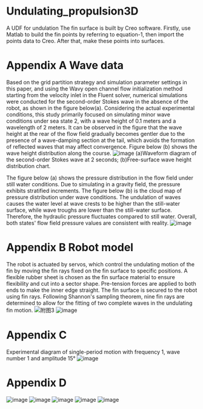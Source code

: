 # Undulating_propulsion3D
A UDF for undulation
The fin surface is built by Creo software. Firstly, use Matlab to build the fin points by referring to equation-1, then import the points data to Creo. After that, make these points into surfaces.

# Appendix A Wave data
Based on the grid partition strategy and simulation parameter settings in this paper, and using the Wavy open channel flow initialization method starting from the velocity inlet in the Fluent solver, numerical simulations were conducted for the second-order Stokes wave in the absence of the robot, as shown in the figure below(a). Considering the actual experimental conditions, this study primarily focused on simulating minor wave conditions under sea state 2, with a wave height of 0.1 meters and a wavelength of 2 meters. It can be observed in the figure that the wave height at the rear of the flow field gradually becomes gentler due to the presence of a wave-damping section at the tail, which avoids the formation of reflected waves that may affect convergence. Figure below (b) shows the wave height distribution along the course.
![image](https://github.com/sxd15963949546/undulating_propulsion3D/assets/52901076/2d8f3165-748c-4389-bf7b-f70bc8ebae2a)
(a)Waveform diagram of the second-order Stokes wave at 2 seconds; (b)Free-surface wave height distribution chart.

The figure below (a) shows the pressure distribution in the flow field under still water conditions. Due to simulating in a gravity field, the pressure exhibits stratified increments. The figure below (b) is the cloud map of pressure distribution under wave conditions. The undulation of waves causes the water level at wave crests to be higher than the still-water surface, while wave troughs are lower than the still-water surface. Therefore, the hydraulic pressure fluctuates compared to still water. Overall, both states' flow field pressure values are consistent with reality.
![image](https://github.com/sxd15963949546/undulating_propulsion3D/assets/52901076/dcf7d672-1975-42e6-aafa-4698681067e2)

# Appendix B Robot model
The robot is actuated by servos, which control the undulating motion of the fin by moving the fin rays fixed on the fin surface to specific positions. A flexible rubber sheet is chosen as the fin surface material to ensure flexibility and cut into a sector shape. Pre-tension forces are applied to both ends to make the inner edge straight. The fin surface is secured to the robot using fin rays. Following Shannon's sampling theorem, nine fin rays are determined to allow for the fitting of two complete waves in the undulating fin motion.
![附图3](https://github.com/sxd15963949546/undulating_propulsion3D/assets/52901076/a1155894-967b-4904-9e52-958a48e9475f)
![image](https://github.com/sxd15963949546/undulating_propulsion3D/assets/52901076/ec79ee7f-0f80-4213-98f4-4942a7fbf96f)

# Appendix C
Experimental diagram of single-period motion with frequency 1, wave number 1 and amplitude 15°
![image](https://github.com/sxd15963949546/undulating_propulsion3D/assets/52901076/d46edab4-3500-4d9a-9ab1-7f1a0dbb9543)

# Appendix D

![image](https://github.com/sxd15963949546/undulating_propulsion3D/blob/main/fig1.gif)
![image](https://github.com/sxd15963949546/undulating_propulsion3D/blob/main/fig2.gif)
![image](https://github.com/sxd15963949546/undulating_propulsion3D/blob/main/fig3.gif)
![image](https://github.com/sxd15963949546/undulating_propulsion3D/blob/main/fig4.gif)
![image](https://github.com/sxd15963949546/undulating_propulsion3D/blob/main/fig6.gif)
